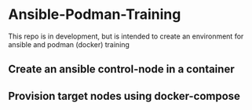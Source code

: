 # Ansible-Podman-Training
This repo is in development, but is intended to create an environment for ansible and podman (docker) training

## Create an ansible control-node in a container

## Provision target nodes using docker-compose
